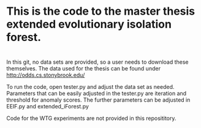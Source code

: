 # This is the code to the master thesis extended evolutionary isolation forest.
#
 In this git, no data sets are provided, so a user needs to download these themselves. The data used for the thesis can be found under http://odds.cs.stonybrook.edu/

 To run the code, open tester.py and adjust the data set as needed.
 Parameters that can be easily adjusted in the tester.py are iteration and threshold for anomaly scores.
 The further parameters can be adjusted in EEIF.py and extended_iForest.py 

 Code for the WTG experiments are not provided in this reposititory.
